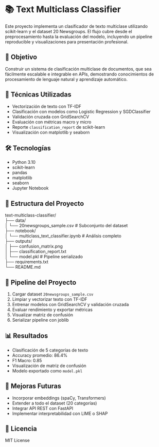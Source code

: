 # 📚 Text Multiclass Classifier

Este proyecto implementa un clasificador de texto multiclase utilizando scikit-learn y el dataset 20 Newsgroups. El flujo cubre desde el preprocesamiento hasta la evaluación del modelo, incluyendo un pipeline reproducible y visualizaciones para presentación profesional.

## 🎯 Objetivo

Construir un sistema de clasificación multiclase de documentos, que sea fácilmente escalable e integrable en APIs, demostrando conocimientos de procesamiento de lenguaje natural y aprendizaje automático.

## 🧠 Técnicas Utilizadas

- Vectorización de texto con TF-IDF
- Clasificación con modelos como Logistic Regression y SGDClassifier
- Validación cruzada con GridSearchCV
- Evaluación con métricas macro y micro
- Reporte `classification_report` de scikit-learn
- Visualización con matplotlib y seaborn

## 🛠️ Tecnologías

- Python 3.10  
- scikit-learn  
- pandas  
- matplotlib  
- seaborn  
- Jupyter Notebook

## 📁 Estructura del Proyecto

text-multiclass-classifier/  
├── data/  
│   └── 20newsgroups_sample.csv       # Subconjunto del dataset  
├── notebook/  
│   └── multiclass_text_classifier.ipynb   # Análisis completo  
├── outputs/  
│   ├── confusion_matrix.png  
│   ├── classification_report.txt  
│   └── model.pkl                      # Pipeline serializado  
├── requirements.txt  
└── README.md

## 🚀 Pipeline del Proyecto

1. Cargar dataset `20newsgroups_sample.csv`  
2. Limpiar y vectorizar texto con TF-IDF  
3. Entrenar modelos con GridSearchCV y validación cruzada  
4. Evaluar rendimiento y exportar métricas  
5. Visualizar matriz de confusión  
6. Serializar pipeline con joblib

## 📊 Resultados

- Clasificación de 5 categorías de texto  
- Accuracy promedio: 86.4%  
- F1 Macro: 0.85  
- Visualización de matriz de confusión  
- Modelo exportado como `model.pkl`

## 📌 Mejoras Futuras

- Incorporar embeddings (spaCy, Transformers)  
- Extender a todo el dataset (20 categorías)  
- Integrar API REST con FastAPI  
- Implementar interpretabilidad con LIME o SHAP

## 📄 Licencia

MIT License
